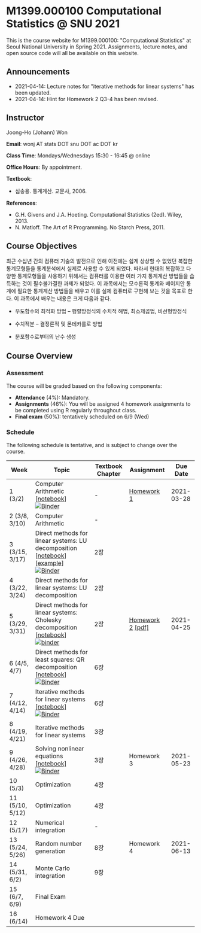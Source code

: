 # M1399.000100 Computational Statistics @ SNU 2021

This is the course website for M1399.000100: "Computational Statistics" at Seoul National University in Spring 2021. Assignments, lecture notes, and open source code will all be available on this website.

## Announcements

- 2021-04-14: Lecture notes for "iterative methods for linear systems" has been updated.
- 2021-04-14: Hint for Homework 2 Q3-4 has been revised.

## Instructor 

Joong-Ho (Johann) Won

**Email**: wonj AT stats DOT snu DOT ac DOT kr

**Class Time**: Mondays/Wednesdays 15:30 - 16:45 @ online

**Office Hours**: By appointment.

**Textbook**: 
- 심송용. 통계계산. 교문사, 2006. 


**References**: 
- G.H. Givens and J.A. Hoeting. Computational Statistics (2ed). Wiley, 2013. 
- N. Matloff. The Art of R Programming. No Starch Press, 2011. 

	
## Course Objectives

최근 수십년 간의 컴퓨터 기술의 발전으로 인해 이전에는 쉽게 상상할 수 없었던 복잡한 통계모형들을 통계분석에서 실제로 사용할 수 있게 되었다. 따라서 현대의 복잡하고 다양한 통계모형들을 사용하기 위해서는 컴퓨터를 이용한 여러 가지 통계계산 방법들을 습득하는 것이 필수불가결한 과제가 되었다. 이 과목에서는 모수론적 통계와 베이지안 통계에 필요한 통계계산 방법들을 배우고 이를 실제 컴퓨터로 구현해 보는 것을 목표로 한다. 이 과목에서 배우는 내용은 크게 다음과 같다.

* 우도함수의 최적화 방법 – 행렬방정식의 수치적 해법, 최소제곱법, 비선형방정식 

* 수치적분 – 결정론적 및 몬테카를로 방법

* 분포함수로부터의 난수 생성 


## Course Overview

### Assessment

The course will be graded based on the following components:

- **Attendance** (4%): Mandatory.
- **Assignments** (46%): You will be assigned 4 homework assignments to be completed using R regularly throughout class. 
- **Final exam** (50%): tentatively scheduled on 6/9 (Wed)

### Schedule

The following schedule is tentative, and is subject to change over the course.

| Week | Topic | Textbook Chapter | Assignment | Due Date |
|---| --- | --- | --- | --- | 
| 1 (3/2)           | Computer Arithmetic [[notebook](./lectures/lecture1/arith.ipynb)] [![Binder](https://mybinder.org/badge_logo.svg)](https://mybinder.org/v2/gh/won-j/M1399_000100-2021spring/HEAD?filepath=lectures%2Flecture1%2Farith.ipynb) | - | [Homework 1](./homework/hw1.md) | 2021-03-28 | 
| 2 (3/8, 3/10)     | Computer Arithmetic | - |  |  |
| 3 (3/15, 3/17)    | Direct methods for linear systems: LU decomposition [[notebook](./lectures/lecture2/gelu.ipynb)] [[example](./lectures/lecture2/gelu.pdf)] [![Binder](https://mybinder.org/badge_logo.svg)](https://mybinder.org/v2/gh/won-j/M1399_000100-2021spring/HEAD?filepath=lectures%2Flecture2%2Fgelu.ipynb) | 2장 |  |  |
| 4 (3/22, 3/24)    | Direct methods for linear systems: LU decomposition | 2장 |  |  |
| 5 (3/29, 3/31)    | Direct methods for linear systems: Cholesky decomposition [[notebook](./lectures/lecture3/chol.ipynb)] [![binder](https://mybinder.org/badge_logo.svg)](https://mybinder.org/v2/gh/won-j/m1399_000100-2021spring/HEAD?filepath=lectures%2flecture3%2fchol.ipynb) | 2장 | [Homework 2](./homework/hw2.md) [[pdf]](./homework/hw2.pdf) | 2021-04-25 |
| 6 (4/5, 4/7)      | Direct methods for least squares: QR decomposition [[notebook](./lectures/lecture4/qr.ipynb)] [![Binder](https://mybinder.org/badge_logo.svg)](https://mybinder.org/v2/gh/won-j/M1399_000100-2021spring/HEAD?filepath=lectures%2Flecture4%2Fqr.ipynb) | 6장 |  |  |
| 7 (4/12, 4/14)    | Iterative methods for linear systems [[notebook]](./lectures/lecture5/iterative.ipynb) [![Binder](https://mybinder.org/badge_logo.svg)](https://mybinder.org/v2/gh/won-j/M1399_000100-2021spring/HEAD?filepath=lectures%2Flecture5%2Fiterative.ipynb) | 6장 |  |  |
| 8 (4/19, 4/21)    | Iterative methods for linear systems | 3장 |  |  |
| 9 (4/26, 4/28)    | Solving nonlinear equations [[notebook]](./lectures/lecture6/nonlinear.ipynb) [![Binder](https://mybinder.org/badge_logo.svg)](https://mybinder.org/v2/gh/won-j/M1399_000100-2021spring/HEAD?filepath=lectures%2Flecture6%2Fnonlinear.ipynb) | 3장| Homework 3  | 2021-05-23 |
| 10 (5/3)   | Optimization <!--[[notebook]](./lectures/lecture7/optim.ipynb) [![Binder](https://mybinder.org/badge_logo.svg)](https://mybinder.org/v2/gh/won-j/M1399_000100-2021spring/HEAD?filepath=lectures%2Flecture7%2Foptim.ipynb)-->  | 4장 |  |   |
| 11 (5/10, 5/12)   | Optimization | 4장 |  |  |
| 12 (5/17)         | Numerical integration <!--[[notebook]](./lectures/lecture8/integration.ipynb) [![Binder](https://mybinder.org/badge_logo.svg)](https://mybinder.org/v2/gh/won-j/M1399_000100-2021spring/HEAD?filepath=lectures%2Flecture8%2Fintegration.ipynb)--> | - |  |  |
| 13 (5/24, 5/26)   | Random number generation <!--[[notebook]](./lectures/lecture9/rng.ipynb) [![Binder](https://mybinder.org/badge_logo.svg)](https://mybinder.org/v2/gh/won-j/M1399_000100-2021spring/HEAD?filepath=lectures%2Flecture9%2Frng.ipynb)--> | 8장 | Homework 4 | 2021-06-13 |
| 14 (5/31, 6/2)    | Monte Carlo integration <!--[[notebook]](./lectures/lecture10/mc.ipynb) [![Binder](https://mybinder.org/badge_logo.svg)](https://mybinder.org/v2/gh/won-j/M1399_000100-2021spring/HEAD?filepath=lectures%2Flecture10%2Fmc.ipynb)--> | 9장 |  |  |
| 15 (6/7, 6/9)     | Final Exam          |  |  |  |
| 16 (6/14)         | Homework 4 Due      |  |  |  |


